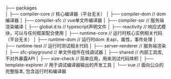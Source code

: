 ├── packages              
│   ├── compiler-core    // 核心编译器（平台无关）
│   ├── compiler-dom     // dom编译器
│   ├── compiler-sfc     // vue单文件编译器
│   ├── compiler-ssr     // 服务端渲染编译
│   ├── global.d.ts      // typescript声明文件
│   ├── reactivity       // 响应式模块，可以与任何框架配合使用
│   ├── runtime-core     // 运行时核心实例相关代码（平台无关）
│   ├── runtime-dom      // 运行时dom 关api，属性，事件处理
│   ├── runtime-test     // 运行时测试相关代码
│   ├── server-renderer   // 服务端渲染
│   ├── sfc-playground    // 单文件组件在线调试器
│   ├── shared             // 内部工具库,不对外暴露API
│   ├── size-check          // 简单应用，用来测试代码体积
│   ├── template-explorer  // 用于调试编译器输出的开发工具
│   └── vue                 // 面向公众的完整版本, 包含运行时和编译器